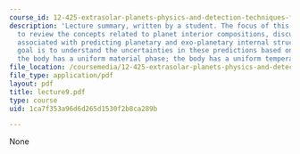 ```yaml
---
course_id: 12-425-extrasolar-planets-physics-and-detection-techniques-fall-2007
description: 'Lecture summary, written by a student. The focus of this lecture is
  to review the concepts related to planet interior compositions, discuss the ambiguities
  associated with predicting planetary and exo-planetary internal structure. A second
  goal is to understand the uncertainties in these predictions based on two assumptions:
  the body has a uniform material phase; the body has a uniform temperature.'
file_location: /coursemedia/12-425-extrasolar-planets-physics-and-detection-techniques-fall-2007/1ca7f353a96d6d265d1530f2b8ca289b_lecture9.pdf
file_type: application/pdf
layout: pdf
title: lecture9.pdf
type: course
uid: 1ca7f353a96d6d265d1530f2b8ca289b

---
```

None